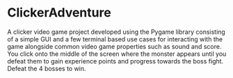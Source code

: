 # ClickerAdventure
A clicker video game project developed using the Pygame library consisting of a simple GUI and a few terminal based use cases for interacting with the game alongside common video game properties such as sound and score.  
You click onto the middle of the screen where the monster appears until you defeat them to gain experience points and progress towards the boss fight.  
Defeat the 4 bosses to win.
